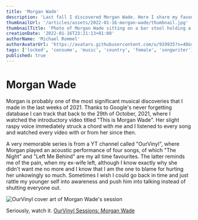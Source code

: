 ```yaml
---
title: 'Morgan Wade'
description: 'Last fall I discovered Morgan Wade. Here I share my favourite tracks and a link to a good, raw performance. There is also a link to a Spotify playlist I made.'
thumbnailUrl: '/articles/assets/2022-01-16-morgan-wade/thumbnail.jpg'
thumbnailTitle: 'Photo of Morgan Wade sitting on a bar stool holding a guitar'
creationDate: '2022-01-16T23:21:13+01:00'
authorName: 'Michael Rommel'
authorAvatarUrl: 'https://avatars.githubusercontent.com/u/919935?s=40&v=4'
tags: ['locked', 'consume', 'music', 'country', 'female', 'songwriter']
published: true
---
```


# Morgan Wade

Morgan is probably one of the most significant musical discoveries that
I made in the last weeks of 2021. Thanks to Google's never forgetting
database I can track that back to the 29th of October, 2021, where
I watched the introductory video titled "This is Morgan Wade". Her slight
raspy voice immediately struck a chord with me and I listened to every
song and watched every video with or from her since then.

A very memorable series is from a YT channel called "OurVinyl", where
Morgan played an acoustic performance of four songs, of which "The Night"
and "Left Me Behind" are my all time favourites. The latter reminds me of
the pain, when my ex-wife left, although I know exactly why she didn't
want me no more and I know that I am the one to blame for hurting her
unkowingly so much. Sometimes I wish I could go back in time and just
rattle my younger self into awareness and push him into talking instead of
shutting everyone out.

![OurVinyl cover art of Morgan Wade's
session](/articles/assets/2022-01-16-morgan-wade/ourvinyl-morgan-wade-1.jpg 'OurVinyl Sessions: Morgan Wade')

Seriously, watch it.
[OurVinyl Sessions: Morgan Wade](https://youtu.be/G0v055Ze2uU)
